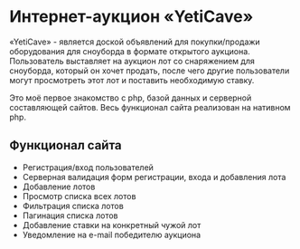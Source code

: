 # Интернет-аукцион «YetiCave»
«YetiCave» - является доской объявлений для покупки/продажи оборудования для сноуборда в формате открытого аукциона.
Пользователь выставляет на аукцион лот со снаряжением для сноуборда, который он хочет продать, после чего другие пользователи могут просмотреть этот лот и поставить необходимую ставку.  

Это моё первое знакомство с php, базой данных и серверной составляющей сайтов. Весь функционал сайта реализован на нативном php.

## Функционал сайта
- Регистрация/вход пользователей
- Серверная валидация форм регистрации, входа и добавления лота
- Добавление лотов
- Просмотр списка всех лотов
- Фильтрация списка лотов
- Пагинация списка лотов
- Добавление ставки на конкретный чужой лот
- Уведомление на e-mail победителю аукциона

